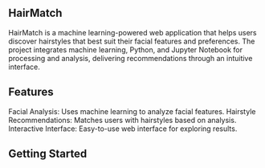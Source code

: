 ## HairMatch
HairMatch is a machine learning-powered web application that helps users discover hairstyles that best suit their facial features and preferences. The project integrates machine learning, Python, and Jupyter Notebook for processing and analysis, delivering recommendations through an intuitive interface.

## Features
Facial Analysis: Uses machine learning to analyze facial features.
Hairstyle Recommendations: Matches users with hairstyles based on analysis.
Interactive Interface: Easy-to-use web interface for exploring results.

## Getting Started

